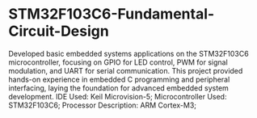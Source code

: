 # STM32F103C6-Fundamental-Circuit-Design
Developed basic embedded systems applications on the STM32F103C6 microcontroller, focusing on GPIO for LED control, PWM for signal modulation, and UART for serial communication. This project provided hands-on experience in embedded C programming and peripheral interfacing, laying the foundation for advanced embedded system development.
IDE Used: Keil Microvision-5;
Microcontroller Used: STM32F103C6;
Processor Description: ARM Cortex-M3;
